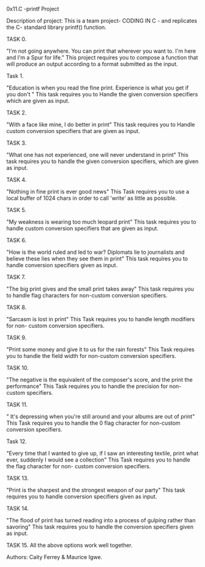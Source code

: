 0x11.C -printf Project

Description of project: This is a team project- CODING IN C - and replicates the C- standard library printf() function.

TASK 0.

"I'm not going anywhere. You can print that wherever you want to. I'm here and I'm a Spur for life." This project requires you to compose a function that will produce an output according to a format submitted as the input.

Task 1.

"Education is when you read the fine print. Experience is what you get if you don't " This task requires you to Handle the given conversion specifiers which are given as input.

TASK 2.

"With a face like mine, I do better in print" This task requires you to Handle custom conversion specifiers that are given as input.

TASK 3.

"What one has not experienced, one will never understand in print" This task requires you to handle the given conversion specifiers, which are given as input.

TASK 4.

"Nothing in fine print is ever good news" This Task requires you to use a local buffer of 1024 chars in order to call 'write' as little as possible.

TASK 5.

"My weakness is wearing too much leopard print" This task requires you to handle custom conversion specifiers that are given as input.

TASK 6.

"How is the world ruled and led to war? Diplomats lie to journalists and believe these lies when they see them in print" This task requires you to handle conversion specifiers given as input.

TASK 7.

"The big print gives and the small print takes away" This task requires you to handle flag characters for non-custom conversion specifiers.

TASK 8.

"Sarcasm is lost in print" This Task requires you to handle length modifiers for non- custom conversion specifiers.

TASK 9.

"Print some money and give it to us for the rain forests" This Task requires you to handle the field width for non-custom conversion specifiers.

TASK 10.

"The negative is the equivalent of the composer's score, and the print the performance" This Task requires you to handle the precision for non-custom specifiers.

TASK 11.

" It's depressing when you're still around and your albums are out of print" This Task requires you to handle the 0 flag character for non-custom conversion specifiers.

Task 12.

"Every time that I wanted to give up, if I saw an interesting textile, print what ever, suddenly I would see a collection" This Task requires you to handle the flag character for non- custom conversion specifiers.

TASK 13.

"Print is the sharpest and the strongest weapon of our party" This task requires you to handle conversion specifiers given as input.

TASK 14.

"The flood of print has turned reading into a process of gulping rather than savoring" This task requires you to handle the conversion specifiers given as input.

TASK 15. All the above options work well together.

Authors: Caity Ferrey & Maurice Igwe.
